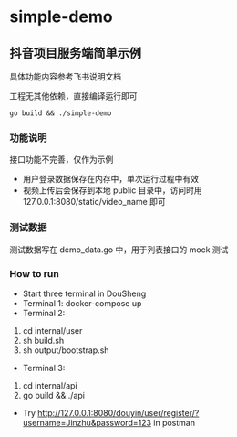 # simple-demo

## 抖音项目服务端简单示例

具体功能内容参考飞书说明文档

工程无其他依赖，直接编译运行即可

```shell
go build && ./simple-demo
```

### 功能说明

接口功能不完善，仅作为示例

* 用户登录数据保存在内存中，单次运行过程中有效
* 视频上传后会保存到本地 public 目录中，访问时用 127.0.0.1:8080/static/video_name 即可

### 测试数据

测试数据写在 demo_data.go 中，用于列表接口的 mock 测试

### How to run
* Start three terminal in DouSheng
* Terminal 1: docker-compose up
* Terminal 2: 
1. cd internal/user
2. sh build.sh
3. sh output/bootstrap.sh
* Terminal 3:
1. cd internal/api
2. go build && ./api
* Try http://127.0.0.1:8080/douyin/user/register/?username=Jinzhu&password=123 in postman


